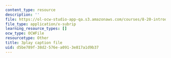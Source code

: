 ```yaml
---
content_type: resource
description: ''
file: https://ol-ocw-studio-app-qa.s3.amazonaws.com/courses/8-20-introduction-to-special-relativity-january-iap-2021/d5be789f38d2576ea0913e817a1d9b37_6fFfT7LhtPw.vtt
file_type: application/x-subrip
learning_resource_types: []
ocw_type: OCWFile
resourcetype: Other
title: 3play caption file
uid: d5be789f-38d2-576e-a091-3e817a1d9b37
---
```

